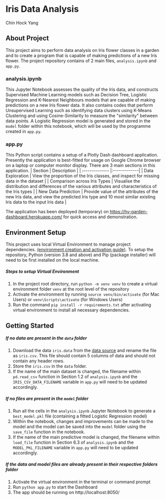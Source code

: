 # Iris Data Analysis
Chin Hock Yang

## About Project
This project aims to perform data analysis on Iris flower classes in a garden and to create a program that is capable of making predictions of a new Iris flower. The project repository contains of 2 main files, ```analysis.ipynb``` and ```app.py```.

### analysis.ipynb
This Jupyter Notebook assesses the quality of the Iris data, and constructs Supervised Machine Learning models such as Decision Tree, Logistic Regression and K-Nearest Neighbours models that are capable of making predictions on a new Iris flower data. It also contains codes that perform Unsupervised Learning such as identifying data clusters using K-Means Clustering and using Cosine-Similarity to measure the "similarity" between data points. A Logistic Regression model is generated and stored in the ```model``` folder within this notebook, which will be used by the programme created in ```app.py```.

### app.py
This Python script contains a setup of a Plotly Dash dashboard application. Presently the application is best-fitted for usage on Google Chrome browser on a laptop or computer monitor display. There are 3 main sections in this application.
| Section | Description |
| :------------- |:-------------|
| Data Exploration | View the proportion of the Iris classes, and inspect for missing data in the dataset |
| Comparison across Iris Types | Visualise the distribution and differences of the various attributes and characteristics of the Iris types |
| New Data Prediction | Provide value of the attributes of the new Iris data, and view the predicted Iris type and 10 most similar existing Iris data to the input Iris data |
 
The application has been deployed (temporary) on https://hy-garden-dashboard.herokuapp.com/ for quick access and demonstration.
 
## Environment Setup
This project uses local Virtual Environment to manage project dependencies. [(environment creation and activation guide)](https://docs.python.org/3/tutorial/venv.html). To setup the repository, Python (version 3.8 and above) and Pip (package installer) will need to be first installed on the local machine.

##### Steps to setup Virtual Environment
1. In the project root directory, run ```python -m venv venv``` to create a virtual environment folder ```venv``` at the root level of the repository
2. Activate the environment by running ```source venv/bin/activate``` (for Mac Users) or ```venv\Scripts\activate``` (for Windows Users)
3. Run the command ```pip install -r requirements.txt``` after activating virtual environment to install all necessary dependencies.

## Getting Started
##### If no data are present in the ```data``` folder
1. Download the data ```iris.data``` from the [data source](https://archive.ics.uci.edu/ml/machine-learning-databases/iris/) and rename the file as ```iris.csv```. This file should contain 5 columns of data and should not contain any header rows.
2. Store the ```iris.csv``` in the ```data``` folder.
3. If the name of the main dataset is changed, the filename within ```pd.read_csv``` function in Section 1.2 of ```analysis.ipynb``` and the ```IRIS_CSV_DATA_FILENAME``` variable in ```app.py``` will need to be updated accordingly.

##### If no files are present in the ```model``` folder
1. Run all the cells in the ```analysis.ipynb``` Jupyter Notebook to generate a ```best_model.pkl``` file (containing a fitted Logistic Regression model)
2. Within the notebook, changes and improvements can be made to the model and the model can be saved into the ```model``` folder using the ```save_file``` function in the notebook.
3. If the name of the main predictive model is changed, the filename within ```load_file``` function in Section 6.3 of ```analysis.ipynb``` and the ```MODEL_PKL_FILENAME``` variable in ```app.py``` will need to be updated accordingly.

##### If the data and model files are already present in their respective folders folder
1. Activate the virtual environment in the terminal or command prompt
2. Run ```python app.py``` to start the Dashboard
3. The app should be running on http://localhost:8050/
